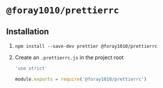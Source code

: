 # `@foray1010/prettierrc`

## Installation

1. `npm install --save-dev prettier @foray1010/prettierrc`

2. Create an `.prettierrc.js` in the project root

   ```js
   'use strict'

   module.exports = require('@foray1010/prettierrc')
   ```
